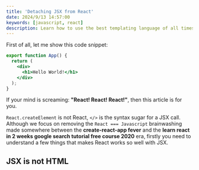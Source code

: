 ```yaml
---
title: 'Detaching JSX from React'
date: 2024/9/13 14:57:00
keywords: [javascript, react]
description: Learn how to use the best templating language of all times to your advantage.
---
```


First of all, let me show this code snippet:

```jsx
export function App() {
  return (
    <div>
      <h1>Hello World!</h1>
    </div>
  );
}
```

If your mind is screaming: **"React! React! React!"**, then this article is for you.

`React.createElement` is not React, `</>` is the syntax sugar for a JSX call. Although we focus on removing the `React === Javascript` brainwashing made somewhere
between the **create-react-app fever** and the **learn react in 2 weeks google search tutorial free
course 2020** era, firstly you need to understand a few things that makes React works so
well with JSX.

## JSX is not HTML
